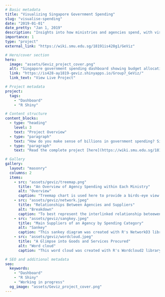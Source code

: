 ```yaml
---
# Basic metadata
title: "Visualizing Singapore Government Spending"
slug: "visualise-spending"
date: "2019-01-01"
date_pretty: "Jan 1, 2019"
description: "Insights into how ministries and agencies spend, with visual analytics"
importance: 1
type: "project"
external_link: "https://wiki.smu.edu.sg/18191is428g1/GeViz"

# Hero/cover section
hero:
  image: "assets/Geviz_project_cover.png"
  alt: "Singapore government spending dashboard showing budget allocation across ministries with interactive charts"
  link: "https://is428-ay1819-geviz.shinyapps.io/Group7_GeViz/"
  link_text: "View Live Project"

# Project metadata
project:
  tags:
    - "Dashboard"
    - "R Shiny"

# Content structure
content_blocks:
  - type: "heading"
    level: 3
    text: "Project Overview"
  - type: "paragraph"
    text: "How do you make sense of billions in government spending? Singapore's government budget data is publicly available, but buried in dense spreadsheets. We built an interactive dashboard using R Shiny that transforms Singapore's complex budget data into clear, explorable visualizations."
  - type: "paragraph"
    text: "Read the complete project [here](https://wiki.smu.edu.sg/18191is428g1/GeViz)"

# Gallery
gallery:
  layout: "masonry"
  columns: 2
  items:
    - src: "assets/geviz/treemap.png"
      title: "An Overview of Agency Spending within Each Ministry"
      alt: "Overview"
      caption: "Treemap chart is used here to provide a birds-eye view of each each ministry's spending breakdown by agency and category. The size of the box represents number of procurement contracts of each procurement category while the colour intensity represents the total amount of good and services procured."
    - src: "assets/geviz/network.jpeg"
      title: "Relationships Between Agencies and Suppliers"
      alt: "Breakdown"
      caption: "To best represent the interlinked relationship beteewen suppliers and agencies under a selected ministry, network diagram was used to shows the common suppliers between agencies. The triangle icon represents agencies while the circle icon represents suppliers."
    - src: "assets/geviz/sangkey.jpeg"
      title: "Main Suppliers of an Agency by Spending Category"
      alt: "Sankey"
      caption: "This sankey diagram was created with R's NetworkD3 library, the chart shows the cash flow between a selected agency and its suppliers for a selected procurement category. The thickness of the path represents the total dollar amount of goods and services procured from a particular supplier."
    - src: "assets/geviz/wordcloud.jpeg"
      title: "A Glimpse into Goods and Services Procured"
      alt: "Word cloud"
      caption: "This word cloud was created with R's Wordcloud2 library, it shows the top goods and services procured by a selected agency and a selected category. The size of the word within the word cloud corresponds to the frequency of the word in the procurement descriptions."

# SEO and additional metadata
seo:
  keywords:
    - "Dashboard"
    - "R Shiny"
    - "Working in progress"
  og_image: "assets/Geviz_project_cover.png"
---
```


<!-- Optional markdown content can go here. -->
